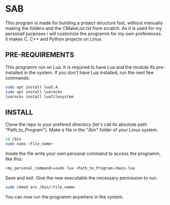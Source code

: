 # SAB
This program is made for building a project structure fast, without manually making the folders and the CMakeList.txt from scratch.
As it is used for my personall purposes i will customize the programm for my own preferences.
it makes C, C++ and Python projects on Linux.
## PRE-REQUIREMENTS
This programm run on Lua. It is required to have Lua and the module lfs pre-installed in the system.
If you don't have Lua installed, run the next few commands:
```bash
sudo apt install lua5.4
sudo apt install luarocks
luarocks install luafilesystem
```
## INSTALL
Clone the repo in your prefered directory (let's call its absolute path "Path_to_Program"). Make a file in the "/bin" folder of your Linux system.
```bash
cd /bin
sudo nano <file_name> 
```
Inside the file write your own personal command to access the programm, like this:
```bash
<my_personal_command>=sudo lua <Path_to_Program>/main.lua
```
Save and exit. 
Give the new executable the necessary permission to run:
```bash
sudo chmod a+x /bin/<file_name>
```
You can now run the programm anywhere in the system.
